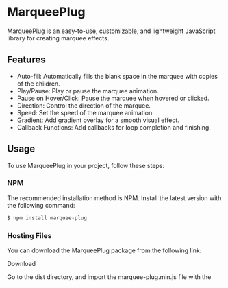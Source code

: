 # MarqueePlug

MarqueePlug is an easy-to-use, customizable, and lightweight JavaScript library for creating marquee effects.

## Features

-   Auto-fill: Automatically fills the blank space in the marquee with copies of the children.
-   Play/Pause: Play or pause the marquee animation.
-   Pause on Hover/Click: Pause the marquee when hovered or clicked.
-   Direction: Control the direction of the marquee.
-   Speed: Set the speed of the marquee animation.
-   Gradient: Add gradient overlay for a smooth visual effect.
-   Callback Functions: Add callbacks for loop completion and finishing.

## Usage

To use MarqueePlug in your project, follow these steps:

### NPM

The recommended installation method is NPM. Install the latest version with the following command:

```bash
$ npm install marquee-plug
```

### Hosting Files

You can download the MarqueePlug package from the following link:

Download

Go to the dist directory, and import the marquee-plug.min.js file with the <script> tag:

```js
<script src="path-to-the-file/marquee-plug.min.js"></script>
```

### Basic Example

Here's a basic example of how to use MarqueePlug:

HTML: Add a container for the marquee effect.

```html
<div id="marquee-container" class="marquee">
	<p>Your scrolling text goes here.</p>
	<p>Your scrolling text goes here.</p>
</div>
```

JavaScript: Initialize MarqueePlug on your elements.

```js
const marquee = new MarqueePlug('#marquee-container', {
	autoFill: true, // Automatically fills the marquee with content
	speed: 50, // Speed of the marquee
	direction: 'left', // Direction of the marquee (left, right, up, down)
});

marquee.init();
```

## Files

You will find two files in the dist directory:

-   marquee-plug.min.js
-   marquee-plug.css

## Options

### `autoFill` (boolean)

**Description**: Automatically fills blank space in the marquee with copies of the children.
**Default**: `false`
**Example**: `autoFill: true`

### `play` (boolean)

**Description**: Whether to play or pause the marquee.
**Default**: `true`
**Example**: `play: false`

### `pauseOnHover` (boolean)

**Description**: Whether to pause the marquee when hovered.
**Default**: `false`
**Example**: `pauseOnHover: true`

### `pauseOnClick` (boolean)

**Description**: Whether to pause the marquee when clicked.
**Default**: `false`
**Example**: `pauseOnClick: true`

### `direction` (string)

**Description**: The direction the marquee is sliding.
**Options**: `"left"`, `"right"`, `"up"`, `"down"`
**Default**: `"left"`
**Example**: `direction: 'right'`

### `speed` (number)

**Description**: Speed calculated as pixels/second.
**Default**: `50`
**Example**: `speed: 100`

### `delay` (number)

**Description**: Duration to delay the animation after render, in seconds.
**Default**: `0`
**Example**: `delay: 2`

### `loop` (number)

**Description**: The number of times the marquee should loop. `0` is equivalent to infinite.
**Default**: `0`
**Example**: `loop: 3`

### `gradient` (boolean)

**Description**: Whether to show the gradient or not.
**Default**: `false`
**Example**: `gradient: true`

### `gradientColor` (string)

**Description**: The color of the gradient.
**Default**: `"white"`
**Example**: `gradientColor: 'rgba(255, 255, 255, 0.5)'`

### `gradientWidth` (number|string)

**Description**: The width of the gradient on either side.
**Default**: `200`
**Example**: `gradientWidth: '10%'`

### `onFinish` (function)

**Description**: A callback for when the marquee finishes scrolling and stops. Only calls if loop is non-zero.
**Default**: `null`
**Example**: `onFinish: () => { console.log('Marquee finished'); }`

### `onCycleComplete` (function)

**Description**: A callback for when the marquee finishes a loop. Does not call if maximum loops are reached (use onFinish instead).
**Default**: `null`
**Example**: `onCycleComplete: () => { console.log('Marquee cycle complete'); }`

```

```

```

```
